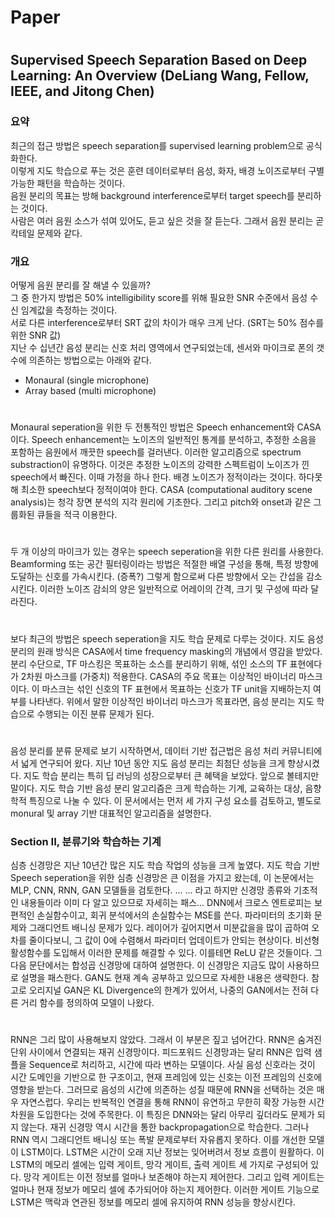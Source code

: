 # Paper
#
## Supervised Speech Separation Based on Deep Learning: An Overview (DeLiang Wang, Fellow, IEEE, and Jitong Chen)  
### 요약  
최근의 접근 방법은 speech separation를 supervised learning problem으로 공식화한다.  
이렇게 지도 학습으로 푸는 것은 훈련 데이터로부터 음성, 화자, 배경 노이즈로부터 구별 가능한 패턴을 학습하는 것이다.  
음원 분리의 목표는 방해 background interference로부터 target speech를 분리하는 것이다.  
사람은 여러 음원 소스가 섞여 있어도, 듣고 싶은 것을 잘 듣는다. 그래서 음원 분리는 곧 칵테일 문제와 같다.  
### 개요  
어떻게 음원 분리를 잘 해낼 수 있을까?  
그 중 한가지 방법은 50% intelligibility score를 위해 필요한 SNR 수준에서 음성 수신 임계값을 측정하는 것이다.  
서로 다른 interference로부터 SRT 값의 차이가 매우 크게 난다. (SRT는 50% 점수를 위한 SNR 값)  
지난 수 십년간 음성 분리는 신호 처리 영역에서 연구되었는데, 센서와 마이크로 폰의 갯수에 의존하는 방법으로는 아래와 같다.  
- Monaural (single microphone)  
- Array based (multi microphone)  
#
Monaural seperation을 위한 두 전통적인 방법은 Speech enhancement와 CASA이다.
Speech enhancement는 노이즈의 일반적인 통계를 분석하고, 추정한 소음을 포함하는 음원에서 깨끗한 speech를 걸러낸다.
이러한 알고리즘으로 spectrum substraction이 유명하다. 이것은 추정한 노이즈의 강력한 스펙트럼이 노이즈가 낀 speech에서 빠진다.
이때 가정을 하나 한다. 배경 노이즈가 정적이라는 것이다. 하다못해 최소한 speech보다 정적이여야 한다.
CASA (computational auditory scene analysis)는 청각 장면 분석의 지각 원리에 기초한다.
그리고 pitch와 onset과 같은 그룹화된 큐들을 적극 이용한다.
#
두 개 이상의 마이크가 있는 경우는 speech seperation을 위한 다른 원리를 사용한다.
Beamforming 또는 공간 필터링이라는 방법은 적절한 배열 구성을 통해, 특정 방향에 도달하는 신호를 가속시킨다. (증폭?) 
그렇게 함으로써 다른 방향에서 오는 간섭을 감소시킨다. 
이러한 노이즈 감쇠의 양은 일반적으로 어레이의 간격, 크기 및 구성에 따라 달라진다.
#
보다 최근의 방법은 speech seperation을 지도 학습 문제로 다루는 것이다. 
지도 음성 분리의 원래 방식은 CASA에서 time frequency masking의 개념에서 영감을 받았다. 
분리 수단으로, TF 마스킹은 목표하는 소스를 분리하기 위해, 섞인 소스의 TF 표현에다가 2차원 마스크를 (가중치) 적용한다. 
CASA의 주요 목표는 이상적인 바이너리 마스크이다. 이 마스크는 섞인 신호의 TF 표현에서 목표하는 신호가 TF unit을 지배하는지 여부를 나타낸다. 
위에서 말한 이상적인 바이너리 마스크가 목표라면, 음성 분리는 지도 학습으로 수행되는 이진 분류 문제가 된다.  
#
음성 분리를 분류 문제로 보기 시작하면서, 데이터 기반 접근법은 음성 처리 커뮤니티에서 넓게 연구되어 왔다. 
지난 10년 동안 지도 음성 분리는 최첨단 성능을 크게 향상시켰다. 
지도 학습 분리는 특히 딥 러닝의 성장으로부터 큰 혜택을 보았다. 앞으로 볼테지만 말이다. 
지도 학습 기반 음성 분리 알고리즘은 크게 학습하는 기계, 교육하는 대상, 음향학적 특징으로 나눌 수 있다. 
이 문서에서는 먼저 세 가지 구성 요소를 검토하고, 별도로 monural 및 array 기반 대표적인 알고리즘을 설명한다.  
### Section II, 분류기와 학습하는 기계  
심층 신경망은 지난 10년간 많은 지도 학습 작업의 성능을 크게 높였다. 
지도 학습 기반 Speech seperation을 위한 심층 신경망은 큰 이점을 가지고 왔는데, 이 논문에서는 MLP, CNN, RNN, GAN 모델들을 검토한다. 
... ... 라고 하지만 신경망 종류와 기초적인 내용들이라 이미 다 알고 있으므로 자세히는 패스... 
DNN에서 크로스 엔트로피는 보편적인 손실함수이고, 회귀 분석에서의 손실함수는 MSE를 쓴다. 
파라미터의 초기화 문제와 그래디언트 배니싱 문제가 있다. 
레이어가 깊어지면서 미분값을을 많이 곱하여 오차를 줄이다보니, 그 값이 0에 수렴해서 파라미터 업데이트가 안되는 현상이다. 
비선형 활성함수를 도입해서 이러한 문제를 해결할 수 있다. 이를테면 ReLU 같은 것들이다. 
그 다음 문단에서는 합성곱 신경망에 대하여 설명한다. 이 신경망은 지금도 많이 사용하므로 설명을 패스한다. 
GAN도 현재 계속 공부하고 있으므로 자세한 내용은 생략한다. 
참고로 오리지널 GAN은 KL Divergence의 한계가 있어서, 나중의 GAN에서는 전혀 다른 거리 함수를 정의하여 모델이 나왔다. 
#
RNN은 그리 많이 사용해보지 않았다. 그래서 이 부분은 짚고 넘어간다. 
RNN은 숨겨진 단위 사이에서 연결되는 재귀 신경망이다. 피드포워드 신경망과는 달리 RNN은 입력 샘플을 Sequence로 처리하고, 시간에 따라 변하는 모델이다. 
사실 음성 신호라는 것이 시간 도메인을 기반으로 한 구조이고, 현재 프레임에 있는 신호는 이전 프레임의 신호에 영향을 받는다. 
그러므로 음성의 시간에 의존하는 성질 때문에 RNN을 선택하는 것은 매우 자연스럽다. 
우리는 반복적인 연결을 통해 RNN이 유연하고 무한히 확장 가능한 시간 차원을 도입한다는 것에 주목한다. 
이 특징은 DNN와는 달리 아무리 깊더라도 문제가 되지 않는다. 재귀 신경망 역시 시간을 통한 backpropagation으로 학습한다. 
그러나 RNN 역시 그래디언트 배니싱 또는 폭발 문제로부터 자유롭지 못하다. 
이를 개선한 모델이 LSTM이다. LSTM은 시간이 오래 지난 정보는 잊어버려서 정보 흐름이 원활하다. 
이 LSTM의 메모리 셀에는 입력 게이트, 망각 게이트, 출력 게이트 세 가지로 구성되어 있다. 
망각 게이트는 이전 정보를 얼마나 보존해야 하는지 제어한다. 그리고 입력 게이트는 얼마나 현재 정보가 메모리 셀에 추가되어야 하는지 제어한다. 
이러한 게이트 기능으로 LSTM은 맥락과 연관된 정보를 메모리 셀에 유지하여 RNN 성능을 향상시킨다. 
